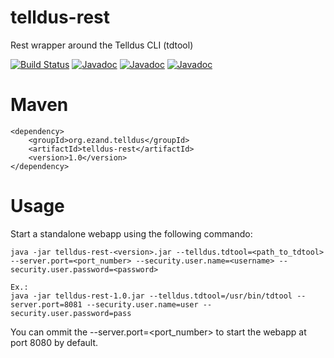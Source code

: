# telldus-rest
Rest wrapper around the Telldus CLI (tdtool)

[![Build Status](https://travis-ci.org/ezand/telldus-rest.svg?branch=master)](https://travis-ci.org/ezand/telldus-rest)
[![Javadoc](http://javadoc-badge.appspot.com/org.ezand.telldus/telldus-core.svg?label=telldus-core)](http://ezand.org/javadocs/telldus-core/release/1.1/)
[![Javadoc](http://javadoc-badge.appspot.com/org.ezand.telldus/telldus-java.svg?label=telldus-java)](http://ezand.org/javadocs/telldus-java/release/1.2/)
[![Javadoc](http://javadoc-badge.appspot.com/org.ezand.telldus/telldus-rest.svg?label=telldus-rest)](http://ezand.org/javadocs/telldus-rest/release/1.1/)

# Maven
    <dependency>
        <groupId>org.ezand.telldus</groupId>
        <artifactId>telldus-rest</artifactId>
        <version>1.0</version>
    </dependency>

# Usage
Start a standalone webapp using the following commando:

    java -jar telldus-rest-<version>.jar --telldus.tdtool=<path_to_tdtool> --server.port=<port_number> --security.user.name=<username> --security.user.password=<password>
    
    Ex.:
    java -jar telldus-rest-1.0.jar --telldus.tdtool=/usr/bin/tdtool --server.port=8081 --security.user.name=user --security.user.password=pass
    
You can ommit the --server.port=<port_number> to start the webapp at port 8080 by default.
